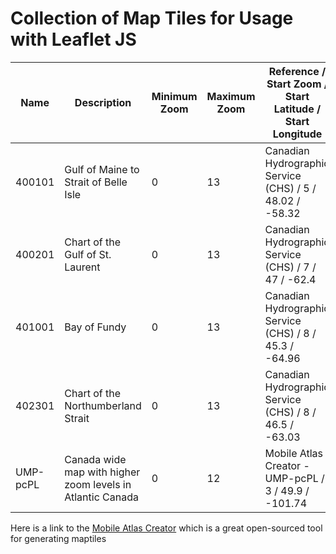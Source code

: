 # Collection of Map Tiles for Usage with Leaflet JS

Name | Description | Minimum Zoom | Maximum Zoom | Reference / Start Zoom / Start Latitude / Start Longitude
--- | --- | --- | --- | ---
400101 | Gulf of Maine to Strait of Belle Isle | 0 | 13 | Canadian Hydrographic Service (CHS) / 5 / 48.02 / -58.32
400201 | Chart of the Gulf of St. Laurent | 0 | 13 | Canadian Hydrographic Service (CHS) / 7 / 47 / -62.4
401001 | Bay of Fundy | 0 | 13 | Canadian Hydrographic Service (CHS) / 8 / 45.3 / -64.96
402301 | Chart of the Northumberland Strait | 0 | 13 | Canadian Hydrographic Service (CHS) / 8 / 46.5 / -63.03
UMP-pcPL | Canada wide map with higher zoom levels in Atlantic Canada | 0 | 12 | Mobile Atlas Creator - UMP-pcPL / 3 / 49.9 / -101.74



Here is a link to the [Mobile Atlas Creator](https://mobac.sourceforge.io/) which is a great open-sourced tool for generating maptiles
